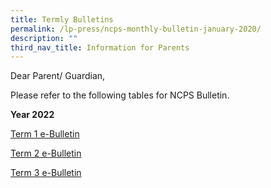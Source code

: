 ```yaml
---
title: Termly Bulletins
permalink: /lp-press/ncps-monthly-bulletin-january-2020/
description: ""
third_nav_title: Information for Parents
---
```

Dear Parent/ Guardian,

Please refer to the following tables for NCPS Bulletin.


**Year 2022**

[Term 1 e-Bulletin](/files/Termly%20Bulletin/2022-Term-1-e-Bulletin.pdf)

[Term 2 e-Bulletin](/files/Termly%20Bulletin/2022-Term-2-e-Bulletin.pdf)

[Term 3 e-Bulletin](/files/Termly%20Bulletin/2022%20Term%203%20e-Bulletin.pdf)